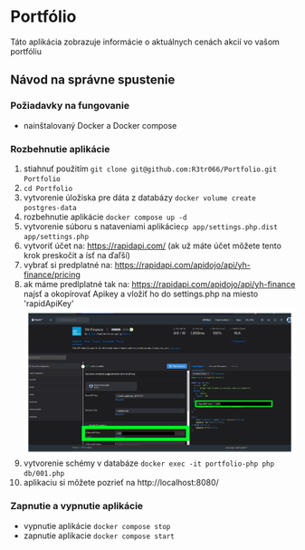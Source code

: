 # Portfólio
Táto aplikácia zobrazuje informácie o aktuálnych cenách akcií vo vašom portfóliu

## Návod na správne spustenie
### Požiadavky na fungovanie
- nainštalovaný Docker a Docker compose

### Rozbehnutie aplikácie
1. stiahnuť použitím `git clone git@github.com:R3tr066/Portfolio.git Portfolio`
2. `cd Portfolio`
3. vytvorenie úložiska pre dáta z databázy `docker volume create postgres-data`
4. rozbehnutie aplikácie `docker compose up -d`
5. vytvorenie súboru s nataveniami aplikácie`cp app/settings.php.dist app/settings.php`
6. vytvoriť účet na: https://rapidapi.com/ (ak už máte účet môžete tento krok preskočit a ísť na ďaľší)
7. vybrať si predplatné na: https://rapidapi.com/apidojo/api/yh-finance/pricing
8. ak máme predlplatné tak na: https://rapidapi.com/apidojo/api/yh-finance naj́sť a okopírovať Apikey a vložiť ho do settings.php na miesto 'rapidApiKey' ![Apikey](img/Apikey.jpg)
6. vytvorenie schémy v databáze `docker exec -it portfolio-php php db/001.php`
7. aplikaciu si môžete pozrieť na http://localhost:8080/
### Zapnutie a vypnutie aplikácie
- vypnutie aplikácie `docker compose stop`
- zapnutie aplikacie `docker compose start`
